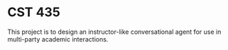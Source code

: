 # CST 435 

This project is to design an instructor-like conversational agent for use in multi-party academic interactions.
